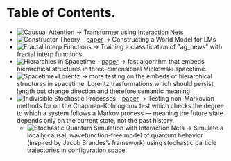 # Table of Contents. 
- ![Causual Attention](Causal_Attention.ipynb) -> Transformer using Interaction Nets
- ![Constructor Theory](ConstructorTheory.ipynb) - [paper](https://arxiv.org/abs/2505.08692) -> Constructing a World Model for LMs
- ![Fractal Interp Functions](Fractal_Interp_Functions.ipynb) -> Training a classification of "ag_news" with fractal interp functions. 
- ![Hierarchies in Spacetime](Hierarchies_in_Spacetime_.ipynb) - [paper](https://arxiv.org/abs/2505.08795) -> fast algorithm that embeds hierarchical structures in three-dimensional Minkowski spacetime.
- ![Spacetime+Lorentz](Spacetime+Lorentz.ipynb) -> more testing on the embeds of hierarchical structures in spacetime, Lorentz trasformations which should persist length but change direction and therefore semantic meaning.
- ![Indivisible Stochastic Processes](Indivisible_Stochastic_Proccesses.ipynb) - [paper](https://www.nature.com/articles/s41598-025-92238-8#Abs1) -> Testing non-Markovian methods for on the Chapman-Kolmogorov test which checks the degree to which a system follows a Markov process — meaning the future state depends only on the current state, not the past history.
  - ![Stochastic Quantum Simulation with Interaction Nets](Stochastic_Quantum_Simulation_with_Interaction_Nets_.ipynb) -> Simulate a locally causal, wavefunction-free model of quantum behavior (inspired by Jacob Brandes’s framework) using stochastic particle trajectories in configuration space.
